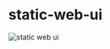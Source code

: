 # static-web-ui

![static web ui](https://user-images.githubusercontent.com/113893813/193531963-e4753a3b-37c1-4b4c-8ebd-5ed14b81bb3c.png)
